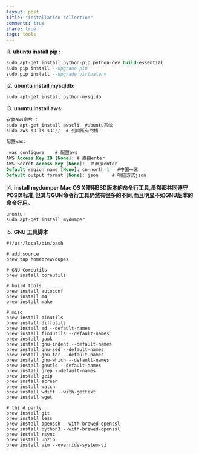 ```yaml
---
layout: post
title: "installation collection" 
comments: true
share: true
tags: tools
---
```



I1. **ubuntu install pip :**

```sql 
sudo apt-get install python-pip python-dev build-essential
sudo pip install --upgrade pip
sudo pip install --upgrade virtualenv
```

I2. **ubuntu install mysqldb:**

```sql
sudo apt-get install python-mysqldb
```

I3. **ununtu install aws:**

```sql
安装aws命令 :
sudo apt-get install awscli  #ubuntu系统
sudo aws s3 ls s3://  # 列出所有的桶

配置was: 

 was configure    # 配置aws
AWS Access Key ID [None]: # 直接enter
AWS Secret Access Key [None]:  ＃直接enter
Default region name [None]: cn-north-1   #中国一区
Default output format [None]: json     # 响应方式json
```

I4. **install mydumper**
**Mac OS X使用BSD版本的命令行工具,虽然都共同遵守POSIX标准,但其与GUN命令行工具仍然有很多的不同,而且明显不如GNU版本的命令好用。**

```sql
ununtu:
sudo apt-get install mydumper
```

I5. **GNU 工具脚本**

```shell
#!/usr/local/bin/bash

# add source
brew tap homebrew/dupes

# GNU Coreutils
brew install coreutils

# build tools
brew install autoconf
brew install m4
brew install make

# misc
brew install binutils
brew install diffutils
brew install ed --default-names
brew install findutils --default-names
brew install gawk
brew install gnu-indent --default-names
brew install gnu-sed --default-names
brew install gnu-tar --default-names
brew install gnu-which --default-names
brew install gnutls --default-names
brew install grep --default-names
brew install gzip
brew install screen
brew install watch
brew install wdiff --with-gettext
brew install wget

# third party 
brew install git
brew install less
brew install openssh --with-brewed-openssl
brew install python3 --with-brewed-openssl
brew install rsync
brew install unzip
brew install vim --override-system-vi
```

